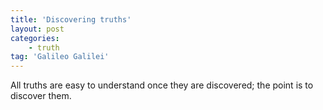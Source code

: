 ```yaml
---
title: 'Discovering truths'
layout: post
categories:
    - truth
tag: 'Galileo Galilei'
---
```


All truths are easy to understand once they are discovered; the point is to discover them.